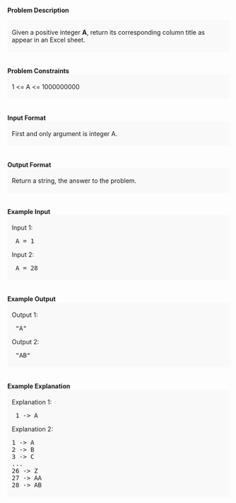 <div class="markdown-content" id="problem-content">
<p><strong>Problem Description</strong><br/><div id="problem_description_markdown_content_value" style="background-color: #f9f9f9; padding: 5px 10px; "><p>Given a positive integer <strong>A</strong>, return its corresponding column title as appear in an Excel sheet.</p></div><br/><br/><strong>Problem Constraints</strong><br/><div id="problem_constraints_markdown_content_value" style="background-color: #f9f9f9; padding: 5px 10px; "><p>1 &lt;= A &lt;= 1000000000</p></div><br/><br/><strong>Input Format</strong><br/><div id="input_format_markdown_content_value" style="background-color: #f9f9f9; padding: 5px 10px; "><p>First and only argument is integer A.</p></div><br/><br/><strong>Output Format</strong><br/><div id="output_format_markdown_content_value" style="background-color: #f9f9f9; padding: 5px 10px; "><p>Return a string, the answer to the problem.</p></div><br/><br/><strong>Example Input</strong><br/><div id="example_input_markdown_content_value" style="background-color: #f9f9f9; padding: 5px 10px; "><p>Input 1:</p><p></p><p></p><p></p><p></p><p></p>
<pre> A = 1
</pre>
<p></p>
<p></p>
<p>Input 2:</p>
<p></p>
<p></p>
<p></p>
<p></p>
<p></p>
<p></p><p></p><p></p>
<pre> A = 28
</pre>
<p></p>
<p></p>
<p></p>
<p></p>
<p></p></div><br/><br/><strong>Example Output</strong><br/><div id="example_output_markdown_content_value" style="background-color: #f9f9f9; padding: 5px 10px; "><p>Output 1:</p><p></p><p></p><p></p><p></p><p></p>
<pre> "A"
</pre>
<p></p>
<p></p>
<p>Output 2:</p>
<p></p>
<p></p>
<p></p>
<p></p>
<p></p>
<p></p><p></p><p></p>
<pre> "AB"
</pre>
<p></p>
<p></p>
<p></p>
<p></p>
<p></p></div><br/><br/><strong>Example Explanation</strong><br/><div id="example_explanation_markdown_content_value" style="background-color: #f9f9f9; padding: 5px 10px; "><p>Explanation 1:</p><p></p><p></p><p></p><p></p><p></p>
<pre> 1 -&gt; A
</pre>
<p></p>
<p></p>
<p>Explanation 2:</p>
<p></p>
<p></p>
<p></p>
<p></p>
<p></p>
<p></p><p></p><p></p>
<pre>1 -&gt; A
2 -&gt; B
3 -&gt; C
...
26 -&gt; Z
27 -&gt; AA
28 -&gt; AB 
</pre>
<p></p>
<p></p>
<p></p>
<p></p>
<p></p></div><br/><br/></p>

</div>